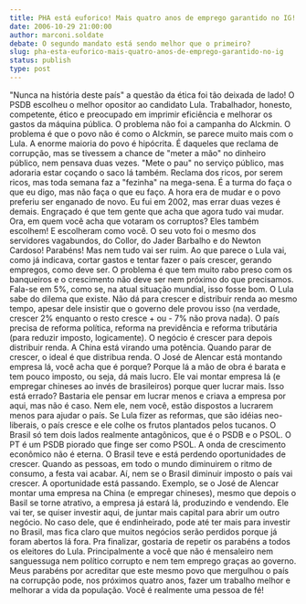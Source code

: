 ```yaml
---
title: PHA está euforico! Mais quatro anos de emprego garantido no IG!
date: 2006-10-29 21:00:00
author: marconi.soldate
debate: O segundo mandato está sendo melhor que o primeiro?
slug: pha-esta-euforico-mais-quatro-anos-de-emprego-garantido-no-ig
status: publish 
type: post
---
```


"Nunca na história deste país" a questão da ética foi tão deixada de lado! O PSDB escolheu o melhor opositor ao candidato Lula. Trabalhador, honesto, competente, ético e preocupado em imprimir eficiência e melhorar os gastos da máquina pública. 
O problema não foi a campanha do Alckmin. O problema é que o povo não é como o Alckmin, se parece muito mais com o Lula. A enorme maioria do povo é hipócrita. É daqueles que reclama de corrupção, mas se tivessem a chance de "meter a mão" no dinheiro público, nem pensava duas vezes. "Mete o pau" no serviço público, mas adoraria estar coçando o saco lá também. Reclama dos ricos, por serem ricos, mas toda semana faz a "fezinha" na mega-sena. É a turma do faça o que eu digo, mas não faça o que eu faço.
A hora era de mudar e o povo preferiu ser enganado de novo. Eu fui em 2002, mas errar duas vezes é demais. Engraçado é que tem gente que acha que agora tudo vai mudar. Ora, em quem você acha que votaram os corruptos? Eles também escolhem! E escolheram como você. O seu voto foi o mesmo dos servidores vagabundos, do Collor, do Jader Barbalho e do Newton Cardoso! Parabéns!
Mas nem tudo vai ser ruim. Ao que parece o Lula vai, como já indicava, cortar gastos e tentar fazer o país crescer, gerando empregos, como deve ser. O problema é que tem muito rabo preso com os banqueiros e o crescimento não deve ser nem próximo do que precisamos. Fala-se em 5%, como se, na atual situação mundial, isso fosse bom.
O Lula sabe do dilema que existe. Não dá para crescer e distribuir renda ao mesmo tempo, apesar dele insistir que o governo dele provou isso (na verdade, crescer 2% enquanto o resto cresce + ou - 7% não prova nada). O país precisa de reforma política, reforma na previdência e reforma tributária (para reduzir imposto, logicamente). O negócio é crescer para depois distribuir renda. A China está virando uma potência. Quando parar de crescer, o ideal é que distribua renda. 
O José de Alencar está montando empresa lá, você acha que é porque? Porque lá a mão de obra é barata e tem pouco imposto, ou seja, dá mais lucro. Ele vai montar empresa lá (e empregar chineses ao invés de brasileiros) porque quer lucrar mais. Isso está errado? Bastaria ele pensar em lucrar menos e criava a empresa por aqui, mas não é caso. Nem ele, nem você, estão dispostos a lucrarem menos para ajudar o país.
Se Lula fizer as reformas, que são idéias neo-liberais, o país cresce e ele colhe os frutos plantados pelos tucanos. O Brasil só tem dois lados realmente antagônicos, que é o PSDB e o PSOL. O PT é um PSDB piorado que finge ser como PSOL. 
A onda de crescimento econômico não é eterna. O Brasil teve e está perdendo oportunidades de crescer. Quando as pessoas, em todo o mundo diminuirem o ritmo de consumo, a festa vai acabar. Aí, nem se o Brasil diminuir imposto o país vai crescer. 
A oportunidade está passando. Exemplo, se o José de Alencar montar uma empresa na China (e empregar chineses), mesmo que depois o Basil se torne atrativo, a empresa já estará lá, produzindo e vendendo. Ele vai ter, se quiser investir aqui, de juntar mais capital para abrir um outro negócio. No caso dele, que é endinheirado, pode até ter mais para investir no Brasil, mas fica claro que muitos negócios serão perdidos porque já foram abertos lá fora.
Pra finalizar, gostaria de repetir os parabéns a todos os eleitores do Lula. Principalmente a você que não é mensaleiro nem sanguessuga nem político corrupto e nem tem emprego graças ao governo. Meus parabéns por acreditar que este mesmo povo que mergulhou o país na corrupção pode, nos próximos quatro anos, fazer um trabalho melhor e melhorar a vida da população. Você é realmente uma pessoa de fé!
